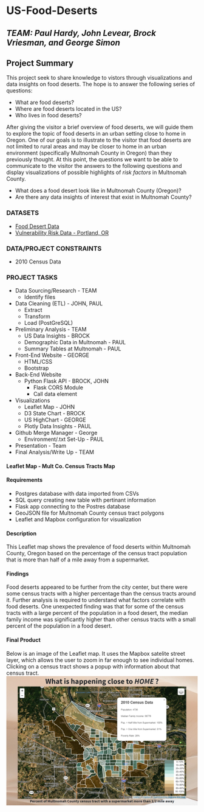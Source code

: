 # US-Food-Deserts
## *TEAM: Paul Hardy, John Levear, Brock Vriesman, and George Simon*

## Project Summary
This project seek to share knowledge to vistors through visualizations and data insights on food deserts. The hope is to answer the following series of questions:
* What are food deserts?
* Where are food deserts located in the US?
* Who lives in food deserts?
 
After giving the visitor a brief overview of food deserts, we will guide them to explore the topic of food deserts in an urban setting close to home in Oregon. One of our goals is to illustrate to the visitor that food deserts are not limited to rural areas and may be closer to home in an urban environment (specifically Multnomah County in Oregon) than they previously thought. At this point, the questions we want to be able to communicate to the visitor the answers to the following questions and display visualizations of possible highlights of *risk factors* in Multnomah County.
* What does a food desert look like in Multnomah County (Oregon)?
* Are there any data insights of interest that exist in Multnomah County?

### DATASETS
* [Food Desert Data](https://www.kaggle.com/tcrammond/food-access-and-food-deserts)
* [Vulnerability Risk Data - Portland, OR](https://gis-pdx.opendata.arcgis.com/datasets/vulnerability?geometry=-123.978%2C45.376%2C-121.365%2C45.713)

### DATA/PROJECT CONSTRAINTS
* 2010 Census Data

### PROJECT TASKS
* Data Sourcing/Research - TEAM
  * Identify files
* Data Cleaning (ETL) - JOHN, PAUL
  * Extract
  * Transform
  * Load (PostGreSQL)
* Preliminary Analysis - TEAM
  * US Data Insights - BROCK
  * Demographic Data in Multnomah - PAUL
  * Summary Tables at Multnomah - PAUL
* Front-End Website - GEORGE
  * HTML/CSS
  * Bootstrap 
* Back-End Website
  * Python Flask API - BROCK, JOHN
      * Flask CORS Module
      * Call data element
* Visualizations
  * Leaflet Map - JOHN
  * D3 State Chart - BROCK
  * US HighChart - GEORGE
  * Plotly Data Insights - PAUL
* Github Merge Manager - George
  * Environment/.txt Set-Up - PAUL
* Presentation - Team
* Final Analysis/Write Up - TEAM


#### Leaflet Map - Mult Co. Census Tracts Map

#### Requirements
* Postgres database with data imported from CSVs
* SQL query creating new table with pertinant information
* Flask app connecting to the Postres database
* GeoJSON file for Multnomah County census tract polygons
* Leaflet and Mapbox configuration for visualization

#### Description
This Leaflet map shows the prevalence of food deserts within Multnomah County, Oregon based on the percentage of the census tract population that is more than half of a mile away from a supermarket. 

#### Findings
Food deserts appeared to be further from the city center, but there were some census tracts with a higher percentage than the census tracts around it. Further analysis is required to understand what factors correlate with food deserts. 
One unexpected finding was that for some of the census tracts with a large percent of the population in a food desert, the median family income was significantly higher than other census tracts with a small percent of the population in a food desert. 

#### Final Product
Below is an image of the Leaflet map. It uses the Mapbox satelite street layer, which allows the user to zoom in far enough to see individual homes. Clicking on a census tract shows a popup with information about that census tract. 
![Leaflet Map](/resources/images/leaflet.PNG)




